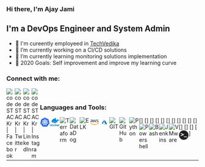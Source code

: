 ### Hi there, I'm Ajay Jami 


## I'm a DevOps Engineer and System Admin

- 🏢 I'm cureently employeed in [TechVedika][job]
- 🔭 I’m currently working on a CI/CD solutions
- 🌱 I’m currently learning monitoring solutions implementation
- 🥅 2020 Goals: Self improvement and improve my learning curve

### Connect with me:

[<img align="left" alt="codeSTACKr | Facebook" width="22px" src="https://cdn.jsdelivr.net/npm/simple-icons@v3/icons/facebook.svg" />][facebook]
[<img align="left" alt="codeSTACKr | Twitter" width="22px" src="https://cdn.jsdelivr.net/npm/simple-icons@v3/icons/twitter.svg" />][twitter]
[<img align="left" alt="codeSTACKr | LinkedIn" width="22px" src="https://cdn.jsdelivr.net/npm/simple-icons@v3/icons/linkedin.svg" />][linkedin]
[<img align="left" alt="codeSTACKr | Instagram" width="22px" src="https://cdn.jsdelivr.net/npm/simple-icons@v3/icons/instagram.svg" />][instagram]

<br />

### Languages and Tools:

[<img align="left" alt="Kubernetes" width="26px" src="https://raw.githubusercontent.com/github/explore/80688e429a7d4ef2fca1e82350fe8e3517d3494d/topics/kubernetes/kubernetes.png" />]
[<img align="left" alt="Docker" width="26px" src="https://raw.githubusercontent.com/github/explore/80688e429a7d4ef2fca1e82350fe8e3517d3494d/topics/docker/docker.png" />]
[<img align="left" alt="Terraform" width="26px" src="https://simpleicons.org/icons/terraform.svg" />]
[<img align="left" alt="DataDog" width="26px" src="https://simpleicons.org/icons/datadog.svg" />]
[<img align="left" alt="ELK" width="26px" src="https://simpleicons.org/icons/elasticstack.svg" />]
[<img align="left" alt="AWS" width="26px" src="https://raw.githubusercontent.com/github/explore/fbceb94436312b6dacde68d122a5b9c7d11f9524/topics/aws/aws.png" />]
[<img align="left" alt="Azure" width="26px" src="https://raw.githubusercontent.com/github/explore/80688e429a7d4ef2fca1e82350fe8e3517d3494d/topics/azure/azure.png" />]
[<img align="left" alt="GIT" width="26px" src="https://simpleicons.org/icons/git.svg" />]
[<img align="left" alt="GitHub" width="26px" src="https://simpleicons.org/icons/github.svg" />]
[<img align="left" alt="Python" width="26px" src="https://simpleicons.org/icons/python.svg" />]
[<img align="left" alt="Powershell" width="26px" src="https://simpleicons.org/icons/powershell.svg" />]
[<img align="left" alt="Bash" width="26px" src="https://simpleicons.org/icons/gnubash.svg" />]
[<img align="left" alt="Jenkins" width="26px" src="https://simpleicons.org/icons/jenkins.svg" />]
[<img align="left" alt="VMware" width="26px" src="https://simpleicons.org/icons/vmware.svg" />]
[<img align="left" alt="Terminal" width="26px" src="https://raw.githubusercontent.com/github/explore/80688e429a7d4ef2fca1e82350fe8e3517d3494d/topics/terminal/terminal.png" />]

<br />
<br />

---


[job]: https://www.techvedika.com/
[twitter]: https://twitter.com/AjayNaidu_J
[facebook]: https://facebook.com/ajaynaidu.j
[instagram]: https://instagram.com/ajay_naidu_j
[linkedin]: https://linkedin.com/in/ajaynaiduj
